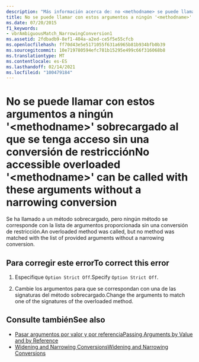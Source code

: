 ```yaml
---
description: "Más información acerca de: no <methodname> se puede llamar con estos argumentos a ningún ' ' sobrecargado al que se tenga acceso sin una conversión de restricción"
title: No se puede llamar con estos argumentos a ningún '<methodname>' sobrecargado al que se tenga acceso sin una conversión de restricción
ms.date: 07/20/2015
f1_keywords:
- vbrAmbiguousMatch_NarrowingConversion1
ms.assetid: 2fdbadb9-8ef1-404a-a2ed-ce5f5e55cfcb
ms.openlocfilehash: ff70d43e5e5171055f631a6965b81b934bfb0b39
ms.sourcegitcommit: 10e719780594efc781b15295e499c66f316068b8
ms.translationtype: MT
ms.contentlocale: es-ES
ms.lasthandoff: 02/14/2021
ms.locfileid: "100479184"
---
```

# <a name="no-accessible-overloaded-methodname-can-be-called-with-these-arguments-without-a-narrowing-conversion"></a><span data-ttu-id="3d3aa-103">No se puede llamar con estos argumentos a ningún '\<methodname>' sobrecargado al que se tenga acceso sin una conversión de restricción</span><span class="sxs-lookup"><span data-stu-id="3d3aa-103">No accessible overloaded '\<methodname>' can be called with these arguments without a narrowing conversion</span></span>

<span data-ttu-id="3d3aa-104">Se ha llamado a un método sobrecargado, pero ningún método se corresponde con la lista de argumentos proporcionada sin una conversión de restricción.</span><span class="sxs-lookup"><span data-stu-id="3d3aa-104">An overloaded method was called, but no method was matched with the list of provided arguments without a narrowing conversion.</span></span>  
  
## <a name="to-correct-this-error"></a><span data-ttu-id="3d3aa-105">Para corregir este error</span><span class="sxs-lookup"><span data-stu-id="3d3aa-105">To correct this error</span></span>  
  
1. <span data-ttu-id="3d3aa-106">Especifique `Option Strict Off`.</span><span class="sxs-lookup"><span data-stu-id="3d3aa-106">Specify `Option Strict Off`.</span></span>  
  
2. <span data-ttu-id="3d3aa-107">Cambie los argumentos para que se correspondan con una de las signaturas del método sobrecargado.</span><span class="sxs-lookup"><span data-stu-id="3d3aa-107">Change the arguments to match one of the signatures of the overloaded method.</span></span>  
  
## <a name="see-also"></a><span data-ttu-id="3d3aa-108">Consulte también</span><span class="sxs-lookup"><span data-stu-id="3d3aa-108">See also</span></span>

- [<span data-ttu-id="3d3aa-109">Pasar argumentos por valor y por referencia</span><span class="sxs-lookup"><span data-stu-id="3d3aa-109">Passing Arguments by Value and by Reference</span></span>](../programming-guide/language-features/procedures/passing-arguments-by-value-and-by-reference.md)
- [<span data-ttu-id="3d3aa-110">Widening and Narrowing Conversions</span><span class="sxs-lookup"><span data-stu-id="3d3aa-110">Widening and Narrowing Conversions</span></span>](../programming-guide/language-features/data-types/widening-and-narrowing-conversions.md)
